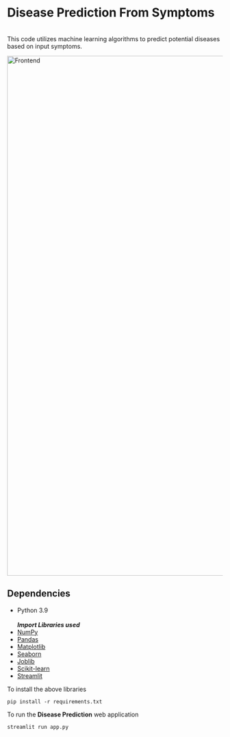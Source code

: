 # Disease Prediction From Symptoms
<br>This code utilizes machine learning algorithms to predict potential diseases based on input symptoms.<br>

<img width="1212" alt="Frontend" src="https://github.com/abhisheksuthar78/Disease_Prediction_From_Symptoms_Machine_Learning/assets/93634268/405cb081-df1f-469e-b874-b29471d39144">

## Dependencies

- Python 3.9<br>
<br>***Import Libraries used***<br>
- [NumPy](https://pypi.org/project/numpy/) 
- [Pandas](https://pypi.org/project/pandas/) 
- [Matplotlib](https://pypi.org/project/matplotlib/)
- [Seaborn](https://pypi.org/project/seaborn/)
- [Joblib](https://pypi.org/project/joblib/)
- [Scikit-learn](https://pypi.org/project/scikit-learn/)
- [Streamlit](https://streamlit.io/)<br>

To install the above libraries
```
pip install -r requirements.txt
```

To run the **Disease Prediction** web application
```
streamlit run app.py
```





